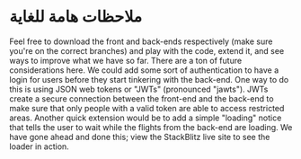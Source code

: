 # ملاحظات هامة للغاية
Feel free to download the front and back-ends respectively (make sure you're on the correct branches) and play with the code, extend it, and see ways to improve what we have so far. There are a ton of future considerations here. We could add some sort of authentication to have a login for users before they start tinkering with the back-end. One way to do this is using JSON web tokens or "JWTs" (pronounced "jawts"). JWTs create a secure connection between the front-end and the back-end to make sure that only people with a valid token are able to access restricted areas. Another quick extension would be to add a simple "loading" notice that tells the user to wait while the flights from the back-end are loading. We have gone ahead and done this; view the StackBlitz live site to see the loader in action.


# 